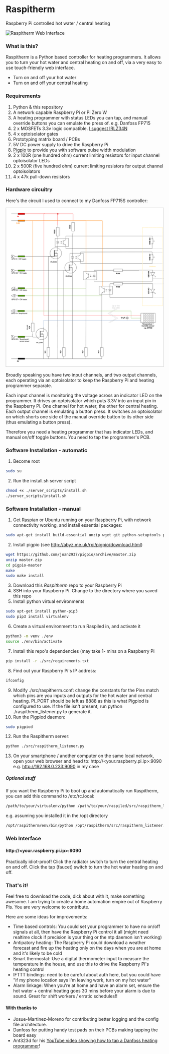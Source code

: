# Raspitherm #

Raspberry Pi controlled hot water / central heating

![Raspitherm Web Interface](https://github.com/michaeljtbrooks/raspitherm3/blob/master/docs/raspitherm_ui.png)

### What is this? ###
Raspitherm is a Python based controller for heating programmers. It allows you to turn your hot water and central heating on and off, via a very easy to use touch-friendly web interface.

* Turn on and off your hot water
* Turn on and off your central heating

### Requirements ###
1. Python & this repository
2. A network capable Raspberry Pi or Pi Zero W
3. A heating programmer with status LEDs you can tap, and manual override buttons you can emulate the press of. e.g. Danfoss FP715
4. 2 x MOSFETs 3.3v logic compatible. [I suggest IRLZ34N](https://www.aliexpress.com/wholesale?SearchText=IRLZ34N)
5. 4 x optoisolator gates
5. Prototyping matrix board / PCBs
6. 5V DC power supply to drive the Raspberry Pi
7. [Pigpio](http://abyz.me.uk/rpi/pigpio/index.html) to provide you with software pulse width modulation
8. 2 x 100R (one hundred ohm) current limiting resistors for input channel optoisolator LEDs
9. 2 x 500R (five hundred ohm) current limiting resistors for output channel optoisolators
10. 4 x 47k pull-down resistors 


### Hardware circuitry ###
Here's the circuit I used to connect to my Danfoss FP715S controller:

![Raspitherm Interface Circuit](https://github.com/michaeljtbrooks/raspitherm3/blob/master/docs/Danfoss_RaspberryPi_interface_circuit.png)

Broadly speaking you have two input channels, and two output channels, each operating via an optoisolator to keep the Raspberry Pi and heating programmer separate.

Each input channel is monitoring the voltage across an indicator LED on the programmer. It drives an optoisolator which puts 3.3V into an input pin in the Raspberry Pi. One channel for hot water, the other for central heating.
Each output channel is emulating a button press. It switches an optoisolator on which shorts one side of the manual override button to its other side (thus emulating a button press).

Therefore you need a heating programmer that has indicator LEDs, and manual on/off toggle buttons. You need to tap the programmer's PCB.


### Software Installation - automatic ###
1. Become root
```bash
sudo su
```
2. Run the install.sh server script
```bash
chmod +x ./server_scripts/install.sh
./server_scripts/install.sh
```


### Software Installation - manual ###
1. Get Raspian or Ubuntu running on your Raspberry Pi, with network connectivity working, and install essential packages:
```bash
sudo apt-get install build-essential unzip wget git python-setuptools python3-setuptools
```
2. Install pigpio (see http://abyz.me.uk/rpi/pigpio/download.html)
```bash
wget https://github.com/joan2937/pigpio/archive/master.zip
unzip master.zip
cd pigpio-master
make
sudo make install
```
3. Download this *Raspitherm* repo to your Raspberry Pi
4. SSH into your Raspberry Pi. Change to the directory where you saved this repo
5. Install python virtual environments
```bash
sudo apt-get install python-pip3
sudo pip3 install virtualenv
```
6. Create a virtual environment to run Raspiled in, and activate it
```bash
python3 -m venv ./env
source ./env/bin/activate
```
7. Install this repo's dependencies (may take 1- mins on a Raspberry Pi
```bash
pip install -r ./src/requirements.txt
```
8. Find out your Raspberry Pi's IP address:
```bash
ifconfig
```
9. Modify ./src/raspitherm.conf: change the constants for the Pins match which pins are you inputs and outputs for the hot water and central heating. PI_PORT should be left as 8888 as this is what Pigpiod is configured to use. If the file isn't present, run python ./raspitherm_listener.py to generate it.
10. Run the Pigpiod daemon:
```bash
sudo pigpiod
```
12. Run the Raspitherm server:
```bash
python ./src/raspitherm_listener.py
```
13. On your smartphone / another computer on the same local network, open your web browser and head to: http://<your.raspberry.pi.ip>:9090 e.g. http://192.168.0.233:9090 in my case

##### Optional stuff #####
If you want the Raspberry Pi to boot up and automatically run Raspitherm, you can add this command to /etc/rc.local:
```bash
/path/to/your/virtualenv/python /path/to/your/raspiled/src/raspitherm_listener.py
```
e.g. assuming you installed it in the /opt directory
```bash
/opt/raspitherm/env/bin/python /opt/raspitherm/src/raspitherm_listener.py
```


### Web Interface ###
#### http://<your.raspberry.pi.ip>:9090 ####

Practically idiot-proof! Click the radiator switch to turn the central heating on and off. Click the tap (faucet) switch to turn the hot water heating on and off.


### That's it! ###
Feel free to download the code, dick about with it, make something awesome. I am trying to create a home automation empire out of Raspberry Pis. You are very welcome to contribute.

Here are some ideas for improvements:
* Time based controls: You could set your programmer to have no on/off signals at all, then have the Raspberry Pi control it all (might need realtime clock if precision is your thing or the ntp daemon isn't working)
* Antipatory heating: The Raspberry Pi could download a weather forecast and fire up the heating only on the days when you are at home and it's likely to be cold
* Smart thermostat: Use a digital thermometer input to measure the temperature in the house, and use this to drive the Raspberry Pi's heating control
* IFTTT bindings: need to be careful about auth here, but you could have "if my phone location says I'm leaving work, turn on my hot water"
* Alarm linkage: When you're at home and have an alarm set, ensure the hot water + central heating goes 30 mins before your alarm is due to sound. Great for shift workers / erratic schedules!!


#### With thanks to ####
* Josue-Martinez-Moreno for contributing better logging and the config file architecture.
* Danfoss for putting handy test pads on their PCBs making tapping the board easy
* Ant323d for his [YouTube video showing how to tap a Danfoss heating programmer](https://www.youtube.com/watch?v=Guhf7eohl98)!
